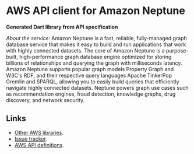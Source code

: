 # AWS API client for Amazon Neptune

**Generated Dart library from API specification**

*About the service:*
Amazon Neptune is a fast, reliable, fully-managed graph database service
that makes it easy to build and run applications that work with highly
connected datasets. The core of Amazon Neptune is a purpose-built,
high-performance graph database engine optimized for storing billions of
relationships and querying the graph with milliseconds latency. Amazon
Neptune supports popular graph models Property Graph and W3C's RDF, and
their respective query languages Apache TinkerPop Gremlin and SPARQL,
allowing you to easily build queries that efficiently navigate highly
connected datasets. Neptune powers graph use cases such as recommendation
engines, fraud detection, knowledge graphs, drug discovery, and network
security.

## Links

- [Other AWS libraries](https://github.com/agilord/aws_client/tree/master/generated).
- [Issue tracker](https://github.com/agilord/aws_client/issues).
- [AWS API definitions](https://github.com/aws/aws-sdk-js/tree/master/apis).
